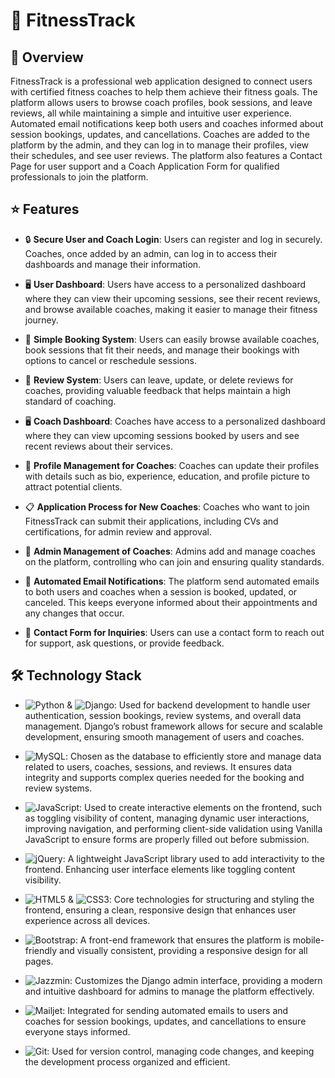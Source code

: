 # :muscle: FitnessTrack

## :mag_right: Overview 
FitnessTrack is a professional web application designed to connect users with certified fitness coaches to help them achieve their fitness goals. The platform allows users to browse coach profiles, book sessions, and leave reviews, all while maintaining a simple and intuitive user experience. Automated email notifications keep both users and coaches informed about session bookings, updates, and cancellations. Coaches are added to the platform by the admin, and they can log in to manage their profiles, view their schedules, and see user reviews. The platform also features a Contact Page for user support and a Coach Application Form for qualified professionals to join the platform.

## :star: Features

-  :lock: **Secure User and Coach Login**: Users can register and log in securely. Coaches, once added by an admin, can log in to access their dashboards and manage their information.

- :desktop_computer: **User Dashboard**: Users have access to a personalized dashboard where they can view their upcoming sessions, see their recent reviews, and browse available coaches, making it easier to manage their fitness journey.

- :calendar: **Simple Booking System**: Users can easily browse available coaches, book sessions that fit their needs, and manage their bookings with options to cancel or reschedule sessions.

- :pencil: **Review System**: Users can leave, update, or delete reviews for coaches, providing valuable feedback that helps maintain a high standard of coaching.

- :desktop_computer: **Coach Dashboard**: Coaches have access to a personalized dashboard where they can view upcoming sessions booked by users and see recent reviews about their services.

- :bust_in_silhouette: **Profile Management for Coaches**: Coaches can update their profiles with details such as bio, experience, education, and profile picture to attract potential clients.

- :clipboard: **Application Process for New Coaches**: Coaches who want to join FitnessTrack can submit their applications, including CVs and certifications, for admin review and approval.

- :key: **Admin Management of Coaches**: Admins add and manage coaches on the platform, controlling who can join and ensuring quality standards.

- :email: **Automated Email Notifications**: The platform send automated emails to both users and coaches when a session is booked, updated, or canceled. This keeps everyone informed about their appointments and any changes that occur.

- :envelope_with_arrow: **Contact Form for Inquiries**: Users can use a contact form to reach out for support, ask questions, or provide feedback.

## :hammer_and_wrench: Technology Stack

- ![Python](https://img.shields.io/badge/Python-3776AB?style=for-the-badge&logo=python&logoColor=FFD43B) & ![Django](https://img.shields.io/badge/Django-092E20?style=for-the-badge&logo=django&logoColor=white): Used for backend development to handle user authentication, session bookings, review systems, and overall data management. Django’s robust framework allows for secure and scalable development, ensuring smooth management of users and coaches.

- ![MySQL](https://img.shields.io/badge/MySQL-4479A1?style=for-the-badge&logo=mysql&logoColor=white): Chosen as the database to efficiently store and manage data related to users, coaches, sessions, and reviews. It ensures data integrity and supports complex queries needed for the booking and review systems.

- ![JavaScript](https://img.shields.io/badge/JavaScript-F7DF1E?style=for-the-badge&logo=javascript&logoColor=black): Used to create interactive elements on the frontend, such as toggling visibility of content, managing dynamic user interactions, improving navigation, and performing client-side validation using Vanilla JavaScript to ensure forms are properly filled out before submission.

-  ![jQuery](https://img.shields.io/badge/jQuery-0769AD?style=for-the-badge&logo=jquery&logoColor=white): A lightweight JavaScript library used to add interactivity to the frontend. Enhancing user interface elements like toggling content visibility.

- ![HTML5](https://img.shields.io/badge/HTML5-E34F26?style=for-the-badge&logo=html5&logoColor=white) & ![CSS3](https://img.shields.io/badge/CSS3-1572B6?style=for-the-badge&logo=css3&logoColor=white): Core technologies for structuring and styling the frontend, ensuring a clean, responsive design that enhances user experience across all devices.

- ![Bootstrap](https://img.shields.io/badge/Bootstrap-7952B3?style=for-the-badge&logo=bootstrap&logoColor=white): A front-end framework that ensures the platform is mobile-friendly and visually consistent, providing a responsive design for all pages.

- ![Jazzmin](https://img.shields.io/badge/Jazzmin-FF69B4?style=for-the-badge&logo=django&logoColor=white): Customizes the Django admin interface, providing a modern and intuitive dashboard for admins to manage the platform effectively.

- ![Mailjet](https://img.shields.io/badge/Mailjet-FF6F61?style=for-the-badge&logo=mailjet&logoColor=white): Integrated for sending automated emails to users and coaches for session bookings, updates, and cancellations to ensure everyone stays informed.

- ![Git](https://img.shields.io/badge/Git-F05032?style=for-the-badge&logo=git&logoColor=white): Used for version control, managing code changes, and keeping the development process organized and efficient.


